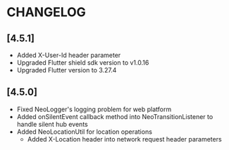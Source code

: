 # CHANGELOG

## [4.5.1]

* Added X-User-Id header parameter
* Upgraded Flutter shield sdk version to v1.0.16
* Upgraded Flutter version to 3.27.4

## [4.5.0]

* Fixed NeoLogger's logging problem for web platform
* Added onSilentEvent callback method into NeoTransitionListener to handle silent hub events
* Added NeoLocationUtil for location operations
    * Added X-Location header into network request header parameters